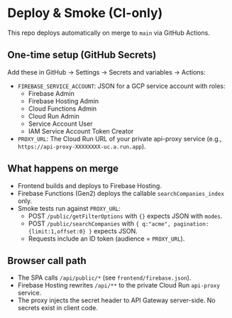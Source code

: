 # Deploy & Smoke (CI-only)

This repo deploys automatically on merge to `main` via GitHub Actions.

## One-time setup (GitHub Secrets)
Add these in GitHub → Settings → Secrets and variables → Actions:

- `FIREBASE_SERVICE_ACCOUNT`: JSON for a GCP service account with roles:
  - Firebase Admin
  - Firebase Hosting Admin
  - Cloud Functions Admin
  - Cloud Run Admin
  - Service Account User
  - IAM Service Account Token Creator
- `PROXY_URL`: The Cloud Run URL of your private api-proxy service (e.g., `https://api-proxy-XXXXXXXX-uc.a.run.app`).

## What happens on merge
- Frontend builds and deploys to Firebase Hosting.
- Firebase Functions (Gen2) deploys the callable `searchCompanies_index` only.
- Smoke tests run against `PROXY_URL`:
  - POST `/public/getFilterOptions` with `{}` expects JSON with `modes`.
  - POST `/public/searchCompanies` with `{ q:"acme", pagination:{limit:1,offset:0} }` expects JSON.
  - Requests include an ID token (audience = `PROXY_URL`).

## Browser call path
- The SPA calls `/api/public/*` (see `frontend/firebase.json`).
- Firebase Hosting rewrites `/api/**` to the private Cloud Run `api-proxy` service.
- The proxy injects the secret header to API Gateway server-side. No secrets exist in client code.